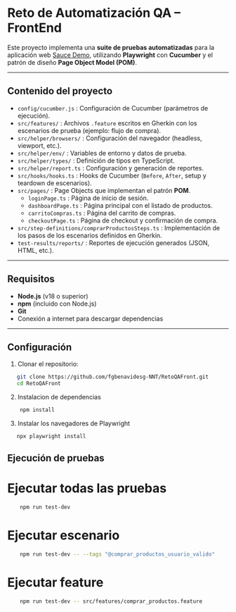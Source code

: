 # Reto de Automatización QA – FrontEnd  

Este proyecto implementa una **suite de pruebas automatizadas** para la aplicación web [Sauce Demo](https://www.saucedemo.com/), utilizando **Playwright** con **Cucumber** y el patrón de diseño **Page Object Model (POM)**.  

---

## Contenido del proyecto

- `config/cucumber.js` : Configuración de Cucumber (parámetros de ejecución).  
- `src/features/` : Archivos `.feature` escritos en Gherkin con los escenarios de prueba (ejemplo: flujo de compra).  
- `src/helper/browsers/` : Configuración del navegador (headless, viewport, etc.).  
- `src/helper/env/` : Variables de entorno y datos de prueba.  
- `src/helper/types/` : Definición de tipos en TypeScript.  
- `src/helper/report.ts` : Configuración y generación de reportes.  
- `src/hooks/hooks.ts` : Hooks de Cucumber (`Before`, `After`, setup y teardown de escenarios).  
- `src/pages/` : Page Objects que implementan el patrón **POM**.  
  - `loginPage.ts` : Página de inicio de sesión.  
  - `dashboardPage.ts` : Página principal con el listado de productos.  
  - `carritoCompras.ts` : Página del carrito de compras.  
  - `checkoutPage.ts` : Página de checkout y confirmación de compra.  
- `src/step-definitions/comprarProductosSteps.ts` : Implementación de los pasos de los escenarios definidos en Gherkin.  
- `test-results/reports/` : Reportes de ejecución generados (JSON, HTML, etc.).  
---
## Requisitos  

- **Node.js** (v18 o superior)  
- **npm** (incluido con Node.js)  
- **Git**  
- Conexión a internet para descargar dependencias
---


## Configuración

1. Clonar el repositorio:  
```bash
   git clone https://github.com/fgbenavidesg-NNT/RetoQAFront.git
   cd RetoQAFront
```

2. Instalacion de dependencias 
```bash
    npm install
```

3. Instalar los navegadores de Playwright
```bash
   npx playwright install
```

## Ejecución de pruebas

# Ejecutar todas las pruebas
```bash
    npm run test-dev 
```
# Ejecutar escenario

```bash
    npm run test-dev -- --tags "@comprar_productos_usuario_valido"
```

# Ejecutar feature

```bash
    npm run test-dev -- src/features/comprar_productos.feature
```
